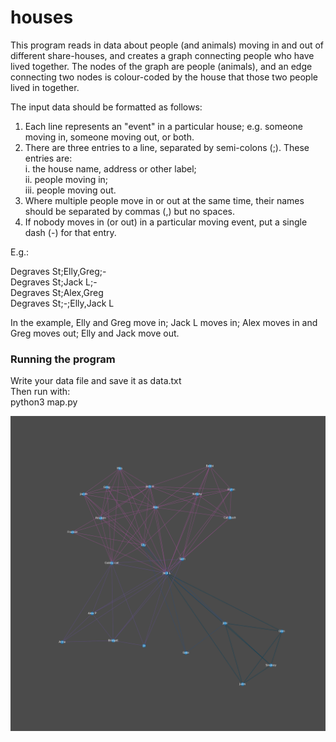# houses

This program reads in data about people (and animals) moving in and out of different share-houses, and creates a graph connecting people who have lived together. The nodes of the graph are people (animals), and an edge connecting two nodes is colour-coded by the house that those two people lived in together.

The input data should be formatted as follows:
1. Each line represents an "event" in a particular house; e.g. someone moving in, someone moving out, or both.
2. There are three entries to a line, separated by semi-colons (;). These entries are:  
	i. the house name, address or other label;  
	ii. people moving in;  
	iii. people moving out.  
3. Where multiple people move in or out at the same time, their names should be separated by commas (,) but no spaces.
4. If nobody moves in (or out) in a particular moving event, put a single dash (-) for that entry.

E.g.:

Degraves St;Elly,Greg;-  
Degraves St;Jack L;-  
Degraves St;Alex,Greg  
Degraves St;-;Elly,Jack L  

In the example, Elly and Greg move in; Jack L moves in; Alex moves in and Greg moves out; Elly and Jack move out.

### Running the program

Write your data file and save it as data.txt  
Then run with:  
python3 map.py

![example network](example.png)